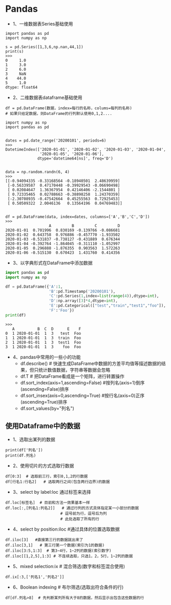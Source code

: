 # Pandas
- 1、一维数据表Series基础使用
```
import pandas as pd
import numpy as np

s = pd.Series([1,3,6,np.nan,44,1])
print(s)
>>>
0     1.0
1     3.0
2     6.0
3     NaN
4    44.0
5     1.0
dtype: float64
```
- 2、二维数据表dataframe基础使用
```
df = pd.DataFrame(数据，index=每行的名称，colums=每列的名称)
# 如果只给定数据，则DataFrame的行列默认使用0,1,2....

import numpy as np
import pandas as pd


dates = pd.date_range('20200101', periods=6)
>>>
DatetimeIndex(['2020-01-01', '2020-01-02', '2020-01-03', '2020-01-04',
               '2020-01-05', '2020-01-06'],
              dtype='datetime64[ns]', freq='D')


data = np.random.randn(6, 4)
>>>
[[-0.94094335 -0.33168564 -0.18940501  2.48639959]
 [-0.56339587  0.47170448 -0.39929543 -0.06690498]
 [ 0.02084647  1.36367954  0.42146406 -2.1544801 ]
 [ 0.72335465  0.02788663 -0.38898258  1.24370359]
 [-2.30708935 -0.47542664  0.45255563  0.72925453]
 [ 0.50509322  2.0046136   0.13564196  0.04769483]]


df = pd.DataFrame(data, index=dates, columns=['A','B','C','D'])
>>>
                   A         B         C         D
2020-01-01  0.701996  0.830169 -0.139766 -0.086681
2020-01-02  0.643758  0.976886 -0.457770 -1.933502
2020-01-03 -0.531837 -0.738127 -0.431889  0.676344
2020-01-04 -0.392764 -1.864045 -0.311110 -1.052997
2020-01-05  0.296888 -1.876355  0.903563  1.572263
2020-01-06 -0.515130  0.670423  1.431760  0.414356
```
- 3、以字典形式在DataFrame中添加数据
```python
import pandas as pd
import numpy as np

df = pd.DataFrame({'A':1,
                   'B':pd.Timestamp('20200101'),
                   'C':pd.Series(1,index=list(range(4)),dtype=int),
                   'D':np.array([3]*4,dtype=int),
                   'E':pd.Categorical(["test","train","test1","foo"]),
                   'F':'Foo'})
print(df)
```
```
>>>
   A          B  C  D      E    F
0  1 2020-01-01  1  3   test  Foo
1  1 2020-01-01  1  3  train  Foo
2  1 2020-01-01  1  3  test1  Foo
3  1 2020-01-01  1  3    foo  Foo
```
- 4、pandas中常用的一些小的功能
    - df.describe()  # 快速生成DataFrame中数据的方差平均值等描述数据的结果，但只统计数值数据，字符串等数据会忽略
    - df.T           # 把DataFrame看成是一个矩阵，进行转置操作
    - df.sort_index(axis=1,ascending=False)  #按列名(axis=1)倒序(ascending=False)排序
    - df.sort_insex(axis=0,ascending=True)   #按行名(axis=0)正序(ascending=True)排序
    - df.sort_values(by="列名")

## 使用Dataframe中的数据
- 1、选取出某列的数据
```
print(df['列名'])
print(df.列名)
```
- 2、使用切片的方式选取行数据
```
df[0:3]  # 选取前三行，索引0,1,2的行数据
df[行名1:行名2]   # 选取两行之间(包含两行边界)的数据
```
- 3、select by label:loc 通过标签来选择
```
df.loc[标签名]  # 目前和方法一效果基本一样
df.loc[:,[列名1:列名2]]   # 通过行列的方式具体指定某一小部分的数据
                        # 逗号前为行，逗号后为列
                        # 此处选取了所有的行
```
- 4、select by position:iloc #通过具体的位置选取数据
```
df.iloc[3]   #直接第三行的数据就出来了
df.iloc[3,1]   # 第三行第一个数据(索引为1的数据)
df.iloc[3:5,1:3]  # 第3~4行，1~2列的数据(索引数字)
df.iloc[[1,2,5],1:3] # 不连续选取，只选1，2，5行，1~2列的数据
```
- 5、mixed selection:ix # 混合筛选(数字和标签混合使用)
```
df.ix[:3,['列名1','列名2']]
```
- 6、Boolean indexing # 布尔筛选(选取出符合条件的行)
```
df[df.列名>8]  # 先判断某列所有大于8的数据，然后显示出包含这些数据的行
```
